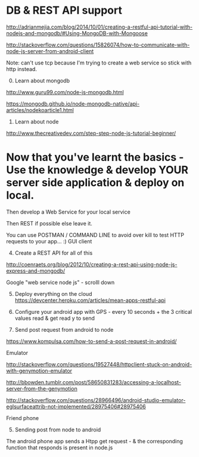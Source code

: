 # DB & REST API support 

http://adrianmejia.com/blog/2014/10/01/creating-a-restful-api-tutorial-with-nodejs-and-mongodb/#Using-MongoDB-with-Mongoose

http://stackoverflow.com/questions/15826074/how-to-communicate-with-node-js-server-from-android-client

Note: can't use tcp because I'm trying to create a web service so stick with http instead.

0. Learn about mongodb

http://www.guru99.com/node-js-mongodb.html

https://mongodb.github.io/node-mongodb-native/api-articles/nodekoarticle1.html

1. Learn about node

http://www.thecreativedev.com/step-step-node-js-tutorial-beginner/


# Now that you've learnt the basics - Use the knowledge & develop YOUR server side application & deploy on local.


Then develop a Web Service for your local service

Then REST if possible else leave it.

You can use POSTMAN / COMMAND LINE to avoid over kill to test HTTP requests to your app... :)  GUI client

4. Create a REST API for all of this

http://coenraets.org/blog/2012/10/creating-a-rest-api-using-node-js-express-and-mongodb/

Google "web service node js"  - scrolll down

5. Deploy everything on the cloud 
https://devcenter.heroku.com/articles/mean-apps-restful-api

1. Configure your android app with GPS - every 10 seconds + the 3 critical values read & get read y to send

2. Send post request from android to node

https://www.kompulsa.com/how-to-send-a-post-request-in-android/

Emulator 

http://stackoverflow.com/questions/19527448/httpclient-stuck-on-android-with-genymotion-emulator

http://bbowden.tumblr.com/post/58650831283/accessing-a-localhost-server-from-the-genymotion

http://stackoverflow.com/questions/28966496/android-studio-emulator-eglsurfaceattrib-not-implemented/28975406#28975406

Friend phone


5. Sending post from node to android

The android phone app sends a Htpp get request - & the corresponding function that responds is present in node.js
